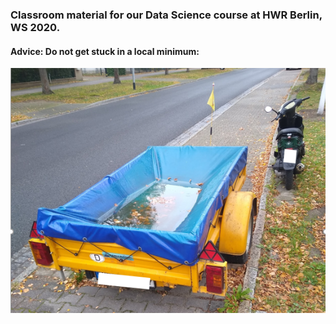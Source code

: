 ### Classroom material for our Data Science course at HWR Berlin, WS 2020.


#### Advice: Do not get stuck in a local minimum:

![StuckInLocalMinimum](Lessons/figures/StuckInLocalMinimum.png)

